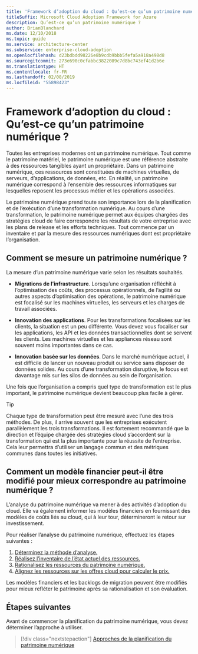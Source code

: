 ```yaml
---
title: 'Framework d’adoption du cloud : Qu’est-ce qu’un patrimoine numérique ?'
titleSuffix: Microsoft Cloud Adoption Framework for Azure
description: Qu’est-ce qu’un patrimoine numérique ?
author: BrianBlanchard
ms.date: 12/10/2018
ms.topic: guide
ms.service: architecture-center
ms.subservice: enterprise-cloud-adoption
ms.openlocfilehash: d23bdbdd98226e8b9cdb9bbb5fefa5a918a498d8
ms.sourcegitcommit: 273e690c0cfabbc3822089c7d8bc743ef41d2b6e
ms.translationtype: HT
ms.contentlocale: fr-FR
ms.lasthandoff: 02/08/2019
ms.locfileid: "55898423"
---
```

<!-- markdownlint-disable MD026 -->

# <a name="caf-what-is-a-digital-estate"></a>Framework d’adoption du cloud : Qu’est-ce qu’un patrimoine numérique ?

Toutes les entreprises modernes ont un patrimoine numérique. Tout comme le patrimoine matériel, le patrimoine numérique est une référence abstraite à des ressources tangibles ayant un propriétaire. Dans un patrimoine numérique, ces ressources sont constituées de machines virtuelles, de serveurs, d’applications, de données, etc. En réalité, un patrimoine numérique correspond à l’ensemble des ressources informatiques sur lesquelles reposent les processus métier et les opérations associées.

Le patrimoine numérique prend toute son importance lors de la planification et de l’exécution d’une transformation numérique. Au cours d’une transformation, le patrimoine numérique permet aux équipes chargées des stratégies cloud de faire correspondre les résultats de votre entreprise avec les plans de release et les efforts techniques. Tout commence par un inventaire et par la mesure des ressources numériques dont est propriétaire l’organisation.

## <a name="how-can-a-digital-estate-be-measured"></a>Comment se mesure un patrimoine numérique ?

La mesure d’un patrimoine numérique varie selon les résultats souhaités.

- **Migrations de l’infrastructure**. Lorsqu’une organisation réfléchit à l’optimisation des coûts, des processus opérationnels, de l’agilité ou autres aspects d’optimisation des opérations, le patrimoine numérique est focalisé sur les machines virtuelles, les serveurs et les charges de travail associées.

- **Innovation des applications**. Pour les transformations focalisées sur les clients, la situation est un peu différente. Vous devez vous focaliser sur les applications, les API et les données transactionnelles dont se servent les clients. Les machines virtuelles et les appliances réseau sont souvent moins importantes dans ce cas.

- **Innovation basée sur les données**. Dans le marché numérique actuel, il est difficile de lancer un nouveau produit ou service sans disposer de données solides. Au cours d’une transformation disruptive, le focus est davantage mis sur les silos de données au sein de l’organisation.

Une fois que l’organisation a compris quel type de transformation est le plus important, le patrimoine numérique devient beaucoup plus facile à gérer.

> [!TIP]
> Chaque type de transformation peut être mesuré avec l’une des trois méthodes. De plus, il arrive souvent que les entreprises exécutent parallèlement les trois transformations. Il est fortement recommandé que la direction et l’équipe chargée des stratégies cloud s’accordent sur la transformation qui est la plus importante pour la réussite de l’entreprise. Cela leur permettra d’utiliser un langage commun et des métriques communes dans toutes les initiatives.

## <a name="how-can-a-financial-model-be-updated-to-reflect-the-digital-estate"></a>Comment un modèle financier peut-il être modifié pour mieux correspondre au patrimoine numérique ?

L’analyse du patrimoine numérique va mener à des activités d’adoption du cloud. Elle va également informer les modèles financiers en fournissant des modèles de coûts liés au cloud, qui à leur tour, détermineront le retour sur investissement.

Pour réaliser l’analyse du patrimoine numérique, effectuez les étapes suivantes :

1. [Déterminez la méthode d’analyse.](approach.md)
1. [Réalisez l’inventaire de l’état actuel des ressources.](inventory.md)
1. [Rationalisez les ressources du patrimoine numérique.](rationalize.md)
1. [Alignez les ressources sur les offres cloud pour calculer le prix.](calculate.md)

Les modèles financiers et les backlogs de migration peuvent être modifiés pour mieux refléter le patrimoine après sa rationalisation et son évaluation.

## <a name="next-steps"></a>Étapes suivantes

Avant de commencer la planification du patrimoine numérique, vous devez déterminer l’approche à utiliser.

> [!div class="nextstepaction"]
> [Approches de la planification du patrimoine numérique](approach.md)